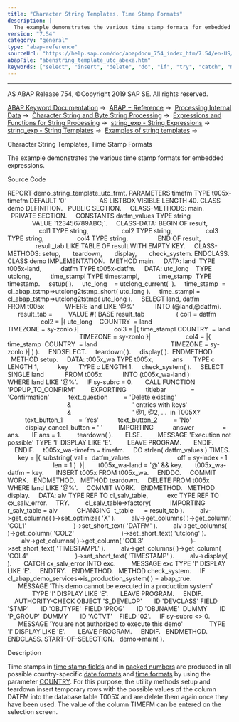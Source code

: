 ```yaml
---
title: "Character String Templates, Time Stamp Formats"
description: |
  The example demonstrates the various time stamp formats for embedded expressions. Source Code REPORT demo_string_template_utc_frmt. PARAMETERS timefm TYPE t005x-timefm DEFAULT '0' AS LISTBOX VISIBLE LENGTH 40. CLASS demo DEFINITION. PUBLIC SECTION. CLASS-METHODS: main. PRIVATE SECTION. CONSTANTS
version: "7.54"
category: "general"
type: "abap-reference"
sourceUrl: "https://help.sap.com/doc/abapdocu_754_index_htm/7.54/en-US/abenstring_template_utc_abexa.htm"
abapFile: "abenstring_template_utc_abexa.htm"
keywords: ["select", "insert", "delete", "do", "if", "try", "catch", "method", "class", "data", "abenstring", "template", "utc", "abexa"]
---
```


* * *

AS ABAP Release 754, ©Copyright 2019 SAP SE. All rights reserved.

[ABAP Keyword Documentation](https://help.sap.com/doc/abapdocu_754_index_htm/7.54/en-US/abenabap.htm) →  [ABAP − Reference](https://help.sap.com/doc/abapdocu_754_index_htm/7.54/en-US/abenabap_reference.htm) →  [Processing Internal Data](https://help.sap.com/doc/abapdocu_754_index_htm/7.54/en-US/abenabap_data_working.htm) →  [Character String and Byte String Processing](https://help.sap.com/doc/abapdocu_754_index_htm/7.54/en-US/abenabap_data_string.htm) →  [Expressions and Functions for String Processing](https://help.sap.com/doc/abapdocu_754_index_htm/7.54/en-US/abenstring_processing_expr_func.htm) →  [string\_exp - String Expressions](https://help.sap.com/doc/abapdocu_754_index_htm/7.54/en-US/abapcompute_string.htm) →  [string\_exp - String Templates](https://help.sap.com/doc/abapdocu_754_index_htm/7.54/en-US/abenstring_templates.htm) →  [Examples of string templates](https://help.sap.com/doc/abapdocu_754_index_htm/7.54/en-US/abenstring_templates_abexas.htm) → 

Character String Templates, Time Stamp Formats

The example demonstrates the various time stamp formats for embedded expressions.

Source Code

REPORT demo\_string\_template\_utc\_frmt.
PARAMETERS timefm TYPE t005x-timefm DEFAULT '0'
                  AS LISTBOX VISIBLE LENGTH 40.
CLASS demo DEFINITION.
  PUBLIC SECTION.
    CLASS-METHODS: main.
  PRIVATE SECTION.
    CONSTANTS datfm\_values TYPE string
              VALUE \`123456789ABC;\`.
    CLASS-DATA: BEGIN OF result,
                  col1 TYPE string,
                  col2 TYPE string,
                  col3 TYPE string,
                  col4 TYPE string,
                END OF result,
                result\_tab LIKE TABLE OF result WITH EMPTY KEY.
    CLASS-METHODS: setup,
      teardown,
      display,
      check\_system.
ENDCLASS.
CLASS demo IMPLEMENTATION.
  METHOD main.
    DATA: land  TYPE t005x-land,
          datfm TYPE t005x-datfm.
    DATA: utc\_long    TYPE utclong,
          time\_stampl TYPE timestampl,
          time\_stamp  TYPE timestamp.
    setup( ).
    utc\_long    = utclong\_current(  ).
    time\_stamp  = cl\_abap\_tstmp=>utclong2tstmp\_short( utc\_long ).
    time\_stampl = cl\_abap\_tstmp=>utclong2tstmp( utc\_long ).
    SELECT land, datfm
           FROM t005x
           WHERE land LIKE '@%'
           INTO (@land,@datfm).
      result\_tab =
        VALUE #( BASE result\_tab
                 ( col1 = datfm
                   col2 = |{ utc\_long    COUNTRY  = land
                                         TIMEZONE = sy-zonlo }|
                   col3 = |{ time\_stampl COUNTRY  = land
                                         TIMEZONE = sy-zonlo }|
                   col4 = |{ time\_stamp  COUNTRY  = land
                                         TIMEZONE = sy-zonlo }| ) ).
    ENDSELECT.
    teardown( ).
    display( ).  ENDMETHOD.
  METHOD setup.
    DATA: t005x\_wa TYPE t005x,
          ans      TYPE c LENGTH 1,
          key      TYPE c LENGTH 1.
    check\_system( ).
    SELECT SINGLE land
           FROM t005x
           INTO (t005x\_wa-land )
           WHERE land LIKE '@%'.
    IF sy-subrc = 0.
      CALL FUNCTION 'POPUP\_TO\_CONFIRM'
        EXPORTING
          titlebar              = 'Confirmation'
          text\_question         = 'Delete existing'
                                  &
                                  ' entries with keys'
                                  &
                                  ' @1, @2, ...  in T005X?'
          text\_button\_1         = 'Yes'
          text\_button\_2         = 'No'
          display\_cancel\_button = ' '
        IMPORTING
          answer                = ans.
      IF ans = 1.
        teardown( ).
      ELSE.
        MESSAGE 'Execution not possible' TYPE 'I' DISPLAY LIKE 'E'.
        LEAVE PROGRAM.
      ENDIF.
    ENDIF.
    t005x\_wa-timefm = timefm.
    DO strlen( datfm\_values ) TIMES.
      key = |{ substring( val =  datfm\_values
                          off = sy-index - 1
                          len = 1 )  }|.
      t005x\_wa-land = '@' && key.
      t005x\_wa-datfm = key.
      INSERT t005x FROM t005x\_wa.
    ENDDO.
    COMMIT WORK.
  ENDMETHOD.
  METHOD teardown.
    DELETE FROM t005x WHERE land LIKE '@%'.
    COMMIT WORK.
  ENDMETHOD.
  METHOD display.
    DATA: alv TYPE REF TO cl\_salv\_table,
          exc TYPE REF TO cx\_salv\_error.
    TRY.
        cl\_salv\_table=>factory(
          IMPORTING r\_salv\_table = alv
          CHANGING  t\_table      = result\_tab ).
        alv->get\_columns( )->set\_optimize( 'X' ).
        alv->get\_columns( )->get\_column( 'COL1'
                          )->set\_short\_text( 'DATFM' ).
        alv->get\_columns( )->get\_column( 'COL2'
                          )->set\_short\_text( 'utclong' ).
        alv->get\_columns( )->get\_column( 'COL3'
                          )->set\_short\_text( 'TIMESTAMPL' ).
        alv->get\_columns( )->get\_column( 'COL4'
                          )->set\_short\_text( 'TIMESTAMP' ).
        alv->display( ).
      CATCH cx\_salv\_error INTO exc.
        MESSAGE exc TYPE 'I' DISPLAY LIKE 'E'.
    ENDTRY.
  ENDMETHOD.
  METHOD check\_system.
    IF cl\_abap\_demo\_services=>is\_production\_system( ) = abap\_true.
      MESSAGE 'This demo cannot be executed in a production system'
              TYPE 'I' DISPLAY LIKE 'E'.
      LEAVE PROGRAM.
    ENDIF.
    AUTHORITY-CHECK OBJECT 'S\_DEVELOP'
      ID 'DEVCLASS' FIELD '$TMP'
      ID 'OBJTYPE'  FIELD 'PROG'
      ID 'OBJNAME'  DUMMY
      ID 'P\_GROUP'  DUMMY
      ID 'ACTVT'    FIELD '02'.
    IF sy-subrc <> 0.
      MESSAGE 'You are not authorized to execute this demo'
              TYPE 'I' DISPLAY LIKE 'E'.
      LEAVE PROGRAM.
    ENDIF.
  ENDMETHOD.
ENDCLASS.
START-OF-SELECTION.
  demo=>main( ).

Description

Time stamps in [time stamp fields](https://help.sap.com/doc/abapdocu_754_index_htm/7.54/en-US/abenutclong.htm) and in [packed numbers](https://help.sap.com/doc/abapdocu_754_index_htm/7.54/en-US/abentime_stamps_packed.htm) are produced in all possible country-specific [date formats](https://help.sap.com/doc/abapdocu_754_index_htm/7.54/en-US/abendate_formats.htm) and [time formats](https://help.sap.com/doc/abapdocu_754_index_htm/7.54/en-US/abencountry_formats.htm) by using the parameter [COUNTRY](https://help.sap.com/doc/abapdocu_754_index_htm/7.54/en-US/abapcompute_string_format_options.htm). For this purpose, the utility methods setup and teardown insert temporary rows with the possible values of the column DATFM into the database table T005X and are delete them again once they have been used. The value of the column TIMEFM can be entered on the selection screen.